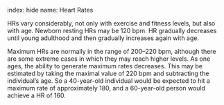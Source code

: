 index: hide
name: Heart Rates

HRs vary considerably, not only with exercise and fitness levels, but also with age. Newborn resting HRs may be 120 bpm. HR gradually decreases until young adulthood and then gradually increases again with age.

Maximum HRs are normally in the range of 200–220 bpm, although there are some extreme cases in which they may reach higher levels. As one ages, the ability to generate maximum rates decreases. This may be estimated by taking the maximal value of 220 bpm and subtracting the individual’s age. So a 40-year-old individual would be expected to hit a maximum rate of approximately 180, and a 60-year-old person would achieve a HR of 160.

